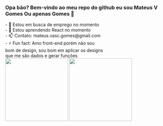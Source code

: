 ### Opa bão? Bem-vindo ao meu repo do github eu sou Mateus V Gomes Ou apenas Gomes 👋

<div>
- 🔭 Estou em busca de emprego no momento</br>
- 🌱 Estou aprendendo React no momento</br>
- 📫 Contato: mateus.vasc.gomes@gmail.com</br>
- ⚡ Fun fact: Amo front-end porém não sou </br> bom de design, sou bom em aplicar os designs</br>que me são dados e gerar funções</br>
</div>
<div>
<img height="200vh" align="center" src="https://github-readme-stats.vercel.app/api?username=MateusVGomes&show_icons=true&theme=dracula"/>
<img height="200vh" align="center" src="https://github-readme-stats.vercel.app/api/top-langs/?username=MateusVGomes&hide_progress=false"/>
</div>
